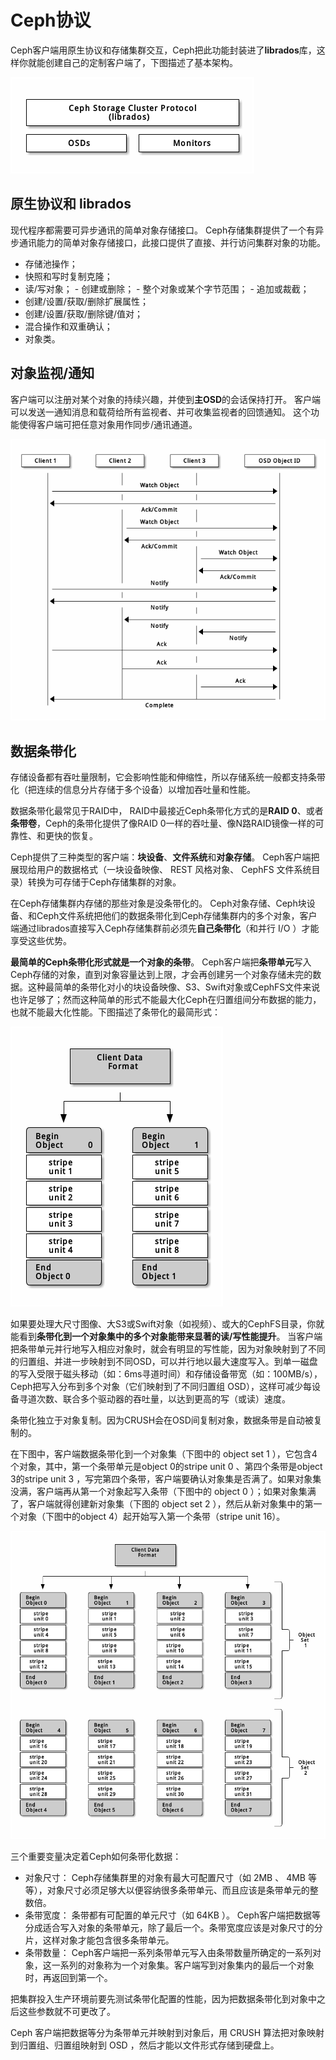 # Ceph协议
Ceph客户端用原生协议和存储集群交互，Ceph把此功能封装进了**librados**库，这样你就能创建自己的定制客户端了，下图描述了基本架构。

![](pics/protocol.png)

## 原生协议和 librados
现代程序都需要可异步通讯的简单对象存储接口。
Ceph存储集群提供了一个有异步通讯能力的简单对象存储接口，此接口提供了直接、并行访问集群对象的功能。
* 存储池操作；
* 快照和写时复制克隆；
* 读/写对象； - 创建或删除； - 整个对象或某个字节范围； - 追加或裁截；
* 创建/设置/获取/删除扩展属性；
* 创建/设置/获取/删除键/值对；
* 混合操作和双重确认；
* 对象类。

## 对象监视/通知
客户端可以注册对某个对象的持续兴趣，并使到**主OSD**的会话保持打开。
客户端可以发送一通知消息和载荷给所有监视者、并可收集监视者的回馈通知。
这个功能使得客户端可把任意对象用作同步/通讯通道。

![](pics/notification.png)

## 数据条带化
存储设备都有吞吐量限制，它会影响性能和伸缩性，所以存储系统一般都支持条带化（把连续的信息分片存储于多个设备）以增加吞吐量和性能。

数据条带化最常见于RAID中， RAID中最接近Ceph条带化方式的是**RAID 0**、或者**条带卷**，Ceph的条带化提供了像RAID 0一样的吞吐量、像N路RAID镜像一样的可靠性、和更快的恢复。

Ceph提供了三种类型的客户端：**块设备**、**文件系统**和**对象存储**。
Ceph客户端把展现给用户的数据格式（一块设备映像、 REST 风格对象、 CephFS 文件系统目录）转换为可存储于Ceph存储集群的对象。

在Ceph存储集群内存储的那些对象是没条带化的。 Ceph对象存储、Ceph块设备、和Ceph文件系统把他们的数据条带化到Ceph存储集群内的多个对象，客户端通过librados直接写入Ceph存储集群前必须先**自己条带化**（和并行 I/O ）才能享受这些优势。 

**最简单的Ceph条带化形式就是一个对象的条带**。
Ceph客户端把**条带单元**写入Ceph存储的对象，直到对象容量达到上限，才会再创建另一个对象存储未完的数据。这种最简单的条带化对小的块设备映像、S3、Swift对象或CephFS文件来说也许足够了；然而这种简单的形式不能最大化Ceph在归置组间分布数据的能力，也就不能最大化性能。下图描述了条带化的最简形式：

![](pics/simple_stripe.png)

如果要处理大尺寸图像、大S3或Swift对象（如视频）、或大的CephFS目录，你就能看到**条带化到一个对象集中的多个对象能带来显著的读/写性能提升**。
当客户端把条带单元并行地写入相应对象时，就会有明显的写性能，因为对象映射到了不同的归置组、并进一步映射到不同OSD，可以并行地以最大速度写入。到单一磁盘的写入受限于磁头移动（如：6ms寻道时间）和存储设备带宽（如：100MB/s）， Ceph把写入分布到多个对象（它们映射到了不同归置组 OSD），这样可减少每设备寻道次数、联合多个驱动器的吞吐量，以达到更高的写（或读）速度。

条带化独立于对象复制。因为CRUSH会在OSD间复制对象，数据条带是自动被复制的。

在下图中，客户端数据条带化到一个对象集（下图中的 object set 1 ），它包含4个对象，其中，第一个条带单元是object 0的stripe unit 0 、第四个条带是object 3的stripe unit 3 ，写完第四个条带，客户端要确认对象集是否满了。如果对象集没满，客户端再从第一个对象起写入条带（下图中的 object 0 ）；如果对象集满了，客户端就得创建新对象集（下图的 object set 2 ），然后从新对象集中的第一个对象（下图中的object 4）起开始写入第一个条带（stripe unit 16）。

![](pics/obs_stripe.png)

三个重要变量决定着Ceph如何条带化数据：
* 对象尺寸： Ceph存储集群里的对象有最大可配置尺寸（如 2MB 、 4MB 等等），对象尺寸必须足够大以便容纳很多条带单元、而且应该是条带单元的整数倍。
* 条带宽度： 条带都有可配置的单元尺寸（如 64KB ）。 Ceph客户端把数据等分成适合写入对象的条带单元，除了最后一个。条带宽度应该是对象尺寸的分片，这样对象才能包含很多条带单元。
* 条带数量： Ceph客户端把一系列条带单元写入由条带数量所确定的一系列对象，这一系列的对象称为一个对象集。客户端写到对象集内的最后一个对象时，再返回到第一个。

把集群投入生产环境前要先测试条带化配置的性能，因为把数据条带化到对象中之后这些参数就不可更改了。

Ceph 客户端把数据等分为条带单元并映射到对象后，用 CRUSH 算法把对象映射到归置组、归置组映射到 OSD ，然后才能以文件形式存储到硬盘上。